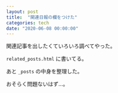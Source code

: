 ```yaml
---
layout: post
title:  "関連日報の欄をつけた"
categories: tech
date: "2020-06-08 00:00:00"
---
```


関連記事を出したくていろいろ調べてやった。

`related_posts.html` に書いてる。

あと `_posts` の中身を整理した。

おそらく問題ないはず...。
